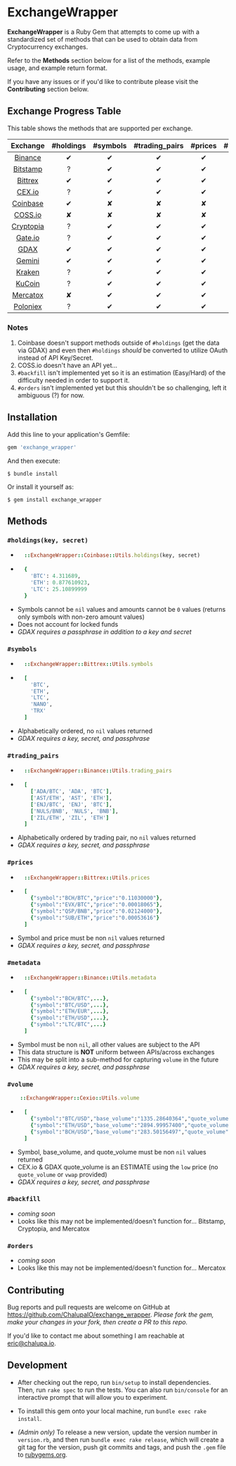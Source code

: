 # ExchangeWrapper

**ExchangeWrapper** is a Ruby Gem that attempts to come up with a standardized set of methods that can be used to obtain data from Cryptocurrency exchanges.

Refer to the **Methods** section below for a list of the methods, example usage, and example return format.

If you have any issues or if you'd like to contribute please visit the **Contributing** section below.


## Exchange Progress Table

This table shows the methods that are supported per exchange.


|  Exchange                                   | #holdings | #symbols | #trading_pairs | #prices | #metadata | #volume | #backfill | #orders
|  :------:                                   | :-------: | :------: | :------------: | :-----: | :-------: | :-----: | :-------: | :-----:
|  [Binance](https://www.binance.com/)        |     ✔     |     ✔    |        ✔       |     ✔   |     ✔     |    ✔    |    Hard   |    ?
|  [Bitstamp](https://www.bitstamp.net/)      |     ?     |     ✔    |        ✔       |     ✔   |     ✔     |    ✔    |     ✘     |    ?
|  [Bittrex](https://bittrex.com/)            |     ✔     |     ✔    |        ✔       |     ✔   |     ✔     |    ✔    |    Hard   |    ?
|  [CEX.io](https://cex.io/)                  |     ?     |     ✔    |        ✔       |     ✔   |     ✔     |    ✔    |    Easy   |    ?
|  [Coinbase](https://www.coinbase.com/)      |     ✔     |     ✘    |        ✘       |     ✘   |     ✘     |    ✘    |     ✘     |    ?
|  [COSS.io](https://coss.io/)                |     ✘     |     ✘    |        ✘       |     ✘   |     ✘     |    ✘    |     ✘     |    ✘
|  [Cryptopia](https://www.cryptopia.co.nz/)  |     ?     |     ✔    |        ✔       |     ✔   |     ✔     |    ✔    |     ✘     |    ?
|  [Gate.io](https://gate.io/)                |     ?     |     ✔    |        ✔       |     ✔   |     ✔     |    ✔    |    Easy   |    ?
|  [GDAX](https://www.gdax.com/)              |     ✔     |     ✔    |        ✔       |     ✔   |     ✔     |    ✔    |    Easy   |    ?
|  [Gemini](https://gemini.com/)              |     ✔     |     ✔    |        ✔       |     ✔   |     ✔     |    ✔    |    Easy   |    ?
|  [Kraken](https://www.kraken.com/)          |     ?     |     ✔    |        ✔       |     ✔   |     ✔     |    ?    |    Easy   |    ?
|  [KuCoin](https://www.kucoin.com/)          |     ?     |     ✔    |        ✔       |     ✔   |     ✔     |    ?    |    Hard   |    ?
|  [Mercatox](https://mercatox.com/)          |     ✘     |     ✔    |        ✔       |     ✔   |     ✔     |    ?    |     ✘     |    ✘
|  [Poloniex](https://poloniex.com/)          |     ?     |     ✔    |        ✔       |     ✔   |     ✔     |    ?    |    Easy   |    ?


### Notes
1. Coinbase doesn't support methods outside of `#holdings` (get the data via GDAX) and even then `#holdings` *should* be converted to utilize OAuth instead of API Key/Secret.
2. COSS.io doesn't have an API yet...
3. `#backfill` isn't implemented yet so it is an estimation (Easy/Hard) of the difficulty needed in order to support it.
4. `#orders` isn't implemented yet but this shouldn't be so challenging, left it ambiguous (?) for now.

## Installation

Add this line to your application's Gemfile:

```ruby
gem 'exchange_wrapper'
```

And then execute:

    $ bundle install

Or install it yourself as:

    $ gem install exchange_wrapper


## Methods

### `#holdings(key, secret)`
* ```ruby
    ::ExchangeWrapper::Coinbase::Utils.holdings(key, secret)
  ```
* ```ruby
    {
      'BTC': 4.311689,
      'ETH': 0.877610923,
      'LTC': 25.10899999
    }
  ```
* Symbols cannot be `nil` values and amounts cannot be `0` values (returns only symbols with non-zero amount values)
* Does not account for locked funds
* *GDAX requires a passphrase in addition to a key and secret*

### `#symbols`
* ```ruby
    ::ExchangeWrapper::Bittrex::Utils.symbols
  ```
* ```ruby
    [
      'BTC',
      'ETH',
      'LTC',
      'NANO',
      'TRX'
    ]
  ```
* Alphabetically ordered, no `nil` values returned
* *GDAX requires a key, secret, and passphrase*

### `#trading_pairs`
* ```ruby
    ::ExchangeWrapper::Binance::Utils.trading_pairs
  ```
* ```ruby
    [
      ['ADA/BTC', 'ADA', 'BTC'],
      ['AST/ETH', 'AST', 'ETH'],
      ['ENJ/BTC', 'ENJ', 'BTC'],
      ['NULS/BNB', 'NULS', 'BNB'],
      ['ZIL/ETH', 'ZIL', 'ETH']
    ]
  ```
* Alphabetically ordered by trading pair, no `nil` values returned
* *GDAX requires a key, secret, and passphrase*

### `#prices`
* ```ruby
    ::ExchangeWrapper::Bittrex::Utils.prices
  ```
* ```ruby
    [
      {"symbol":"BCH/BTC","price":"0.11030000"},
      {"symbol":"EVX/BTC","price":"0.00018065"},
      {"symbol":"QSP/BNB","price":"0.02124000"},
      {"symbol":"SUB/ETH","price":"0.00053616"}
    ]
  ```
* Symbol and price must be non `nil` values returned
* *GDAX requires a key, secret, and passphrase*

### `#metadata`
* ```ruby
    ::ExchangeWrapper::Binance::Utils.metadata
  ```
* ```ruby
    [
      {"symbol":"BCH/BTC",...},
      {"symbol":"BTC/USD",...},
      {"symbol":"ETH/EUR",...},
      {"symbol":"ETH/USD",...},
      {"symbol":"LTC/BTC",...}
    ]
  ```
* Symbol must be non `nil`, all other values are subject to the API
* This data structure is **NOT** uniform between APIs/across exchanges
* This may be split into a sub-method for capturing `volume` in the future
* *GDAX requires a key, secret, and passphrase*

### `#volume`
```ruby
    ::ExchangeWrapper::Cexio::Utils.volume
  ```
* ```ruby
    [
      {"symbol":"BTC/USD","base_volume":"1335.28640364","quote_volume":"10558777.2367833"},
      {"symbol":"ETH/USD","base_volume":"2894.99957400","quote_volume":"1595144.765274"},
      {"symbol":"BCH/USD","base_volume":"283.50156497","quote_volume":"270176.99141641"}
    ]
  ```
* Symbol, base_volume, and quote_volume must be non `nil` values returned
* CEX.io & GDAX quote_volume is an ESTIMATE using the `low` price (no `quote_volume` or `vwap` provided)
* *GDAX requires a key, secret, and passphrase*

### `#backfill`
* *coming soon*
* Looks like this may not be implemented/doesn't function for... Bitstamp, Cryptopia, and Mercatox

### `#orders`
* *coming soon*
* Looks like this may not be implemented/doesn't function for... Mercatox


## Contributing

Bug reports and pull requests are welcome on GitHub at https://github.com/ChalupaIO/exchange_wrapper. *Please fork the gem, make your changes in your fork, then create a PR to this repo.*

If you'd like to contact me about something I am reachable at eric@chalupa.io.


## Development

* After checking out the repo, run `bin/setup` to install dependencies. Then, run `rake spec` to run the tests. You can also run `bin/console` for an interactive prompt that will allow you to experiment.

* To install this gem onto your local machine, run `bundle exec rake install`.

* *(Admin only)* To release a new version, update the version number in `version.rb`, and then run `bundle exec rake release`, which will create a git tag for the version, push git commits and tags, and push the `.gem` file to [rubygems.org](https://rubygems.org).
